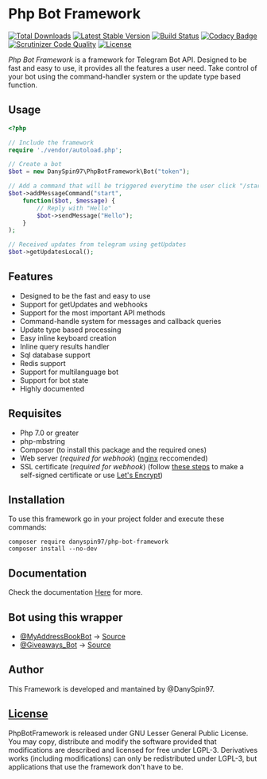 # Php Bot Framework
[![Total Downloads](https://poser.pugx.org/danyspin97/php-bot-framework/downloads)](https://packagist.org/packages/danyspin97/php-bot-framework)<Paste>
[![Latest Stable Version](https://poser.pugx.org/danyspin97/php-bot-framework/v/stable)](https://packagist.org/packages/danyspin97/php-bot-framework)
[![Build Status](https://travis-ci.org/DanySpin97/PhpBotFramework.svg?branch=master)](https://travis-ci.org/DanySpin97/PhpBotFramework)
[![Codacy Badge](https://api.codacy.com/project/badge/Grade/6254e3eccc93497997dae21e57a452ac)](https://www.codacy.com/app/danyspin97/PhpBotFramework?utm_source=github.com&amp;utm_medium=referral&amp;utm_content=DanySpin97/PhpBotFramework&amp;utm_campaign=Badge_Grade)
[![Scrutinizer Code Quality](https://scrutinizer-ci.com/g/DanySpin97/PhpBotFramework/badges/quality-score.png?b=master)](https://scrutinizer-ci.com/g/DanySpin97/PhpBotFramework/?branch=master)
[![License](https://poser.pugx.org/danyspin97/php-bot-framework/license)](https://packagist.org/packages/danyspin97/php-bot-framework)


*Php Bot Framework* is a framework for Telegram Bot API.
Designed to be fast and easy to use, it provides all the features a user need.
Take control of your bot using the command-handler system or the update type based function.

## Usage

```php
<?php

// Include the framework
require './vendor/autoload.php';

// Create a bot
$bot = new DanySpin97\PhpBotFramework\Bot("token");

// Add a command that will be triggered everytime the user click "/start"
$bot->addMessageCommand("start",
    function($bot, $message) {
        // Reply with "Hello"
        $bot->sendMessage("Hello");
    }
);

// Received updates from telegram using getUpdates
$bot->getUpdatesLocal();
```

## Features
- Designed to be the fast and easy to use
- Support for getUpdates and webhooks
- Support for the most important API methods
- Command-handle system for messages and callback queries
- Update type based processing
- Easy inline keyboard creation
- Inline query results handler
- Sql database support
- Redis support
- Support for multilanguage bot
- Support for bot state
- Highly documented

## Requisites
- Php 7.0 or greater
- php-mbstring
- Composer (to install this package and the required ones)
- Web server (*required for webhook*) ([nginx](http://nginx.org/) reccomended)
- SSL certificate (*required for webhook*) (follow [these steps](https://devcenter.heroku.com/articles/ssl-certificate-self) to make a self-signed certificate or use [Let's Encrypt](https://letsencrypt.org/))

## Installation
To use this framework go in your project folder and execute these commands:

```shell
composer require danyspin97/php-bot-framework
composer install --no-dev
```

## Documentation
Check the documentation [Here](https://danyspin97.github.io/PhpBotFramework/) for more.

## Bot using this wrapper
- [@MyAddressBookBot](https://telegram.me/myaddressbookbot) -> [Source](https://github.com/DanySpin97/MyAddressBookBot)
- [@Giveaways_Bot](https://telegram.me/giveaways_bot) -> [Source](https://github.com/DanySpin97/GiveawaysBot)

## Author
This Framework is developed and mantained by @DanySpin97.

## [License](https://www.gnu.org/licenses/lgpl-3.0.en.html)
PhpBotFramework is released under GNU Lesser General Public License.
You may copy, distribute and modify the software provided that modifications are described and licensed for free under LGPL-3. Derivatives works (including modifications) can only be redistributed under LGPL-3, but applications that use the framework don't have to be.
